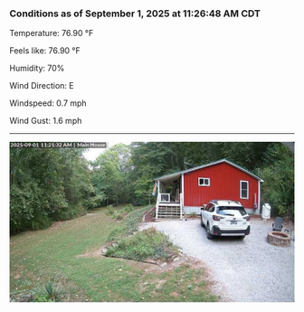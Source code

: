 ### Conditions as of September 1, 2025 at 11:26:48 AM CDT 

Temperature: 76.90 &deg;F

Feels like: 76.90 &deg;F

Humidity: 70%

Wind Direction: E

Windspeed: 0.7 mph

Wind Gust: 1.6 mph

---

<img src="./images/latest.jpeg"/>

